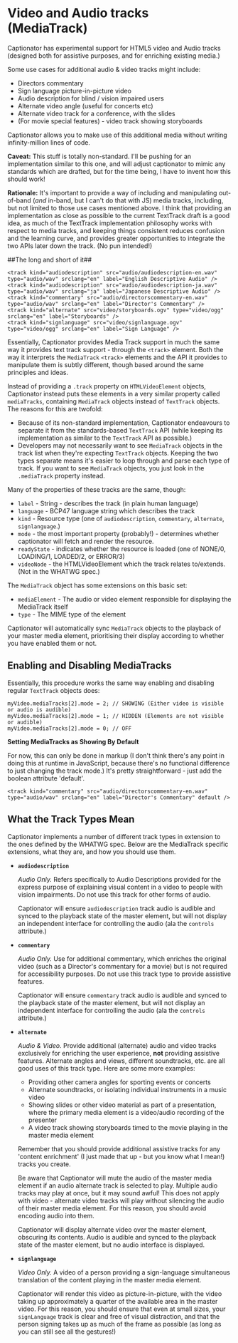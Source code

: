 # Video and Audio tracks (MediaTrack) #

Captionator has experimental support for HTML5 video and Audio tracks (designed both for assistive purposes, and for enriching existing media.)

Some use cases for additional audio & video tracks might include:

* Directors commentary
* Sign language picture-in-picture video
* Audio description for blind / vision impaired users
* Alternate video angle (useful for concerts etc)
* Alternate video track for a conference, with the slides
* (For movie special features) - video track showing storyboards

Captionator allows you to make use of this additional media without writing infinity-million lines of code.

**Caveat:**
This stuff is totally non-standard. I'll be pushing for an implementation similar to this one, and will adjust captionator to mimic any standards which are drafted, but for the time being, I have to invent how this should work!

**Rationale:**
It's important to provide a way of including and manipulating out-of-band (_and_ in-band, but I can't do that with JS) media tracks, including, but not limited to those use cases mentioned above. I think that providing an implementation as close as possible to the current TextTrack draft is a good idea, as much of the TextTrack implementation philosophy works with respect to media tracks, and keeping things consistent reduces confusion and the learning curve, and provides greater opportunities to integrate the two APIs later down the track. (No pun intended!)

##The long and short of it##

	<track kind="audiodescription" src="audio/audiodescription-en.wav" type="audio/wav" srclang="en" label="English Descriptive Audio" />
	<track kind="audiodescription" src="audio/audiodescription-ja.wav" type="audio/wav" srclang="ja" label="Japanese Descriptive Audio" />
	<track kind="commentary" src="audio/directorscommentary-en.wav" type="audio/wav" srclang="en" label="Director's Commentary" />
	<track kind="alternate" src="video/storyboards.ogv" type="video/ogg" srclang="en" label="Storyboards" />
	<track kind="signlanguage" src="video/signlanguage.ogv" type="video/ogg" srclang="en" label="Sign Language" />
	
Essentially, Captionator provides Media Track support in much the same way it provides text track support - through the `<track>` element. Both the way it interprets the `MediaTrack` `<track>` elements and the API it provides to manipulate them is subtly different, though based around the same principles and ideas.
	
Instead of providing a `.track` property on `HTMLVideoElement` objects, Captionator instead puts these elements in a very similar property called `mediaTracks`, containing `MediaTrack` objects instead of `TextTrack` objects. The reasons for this are twofold:

* Because of its non-standard implementation, Captionator endeavours to separate it from the standards-based `TextTrack` API (while keeping its implementation as similar to the `TextTrack` API as possible.)
* Developers may not necessarily want to see `MediaTrack` objects in the track list when they're expecting `TextTrack` objects. Keeping the two types separate means it's easier to loop through and parse each type of track. If you want to see `MediaTrack` objects, you just look in the `.mediaTrack` property instead.

Many of the properties of these tracks are the same, though:

* `label` - String - describes the track (in plain human language)
* `language` - BCP47 language string which describes the track
* `kind` - Resource type (one of `audiodescription`, `commentary`, `alternate`, `signlanguage`.)
* `mode` - the most important property (probably!) - determines whether captionator will fetch and render the resource.
* `readyState` - indicates whether the resource is loaded (one of NONE/0, LOADING/1, LOADED/2, or ERROR/3)
* `videoNode` - the HTMLVideoElement which the track relates to/extends. (Not in the WHATWG spec.)

The `MediaTrack` object has some extensions on this basic set:

* `mediaElement` - The audio or video element responsible for displaying the MediaTrack itself
* `type` - The MIME type of the element

Captionator will automatically sync `MediaTrack` objects to the playback of your master media element, prioritising their display according to whether you have enabled them or not.

## Enabling and Disabling MediaTracks ##

Essentially, this procedure works the same way enabling and disabling regular `TextTrack` objects does:

	myVideo.mediaTracks[2].mode = 2; // SHOWING (Either video is visible or audio is audible)
	myVideo.mediaTracks[2].mode = 1; // HIDDEN (Elements are not visible or audible)
	myVideo.mediaTracks[2].mode = 0; // OFF

**Setting MediaTracks as Showing By Default**

For now, this can only be done in markup (I don't think there's any point in doing this at runtime in JavaScript, because there's no functional difference to just changing the track mode.) It's pretty straightforward - just add the boolean attribute 'default'.

	<track kind="commentary" src="audio/directorscommentary-en.wav" type="audio/wav" srclang="en" label="Director's Commentary" default />

## What the Track Types Mean ##

Captionator implements a number of different track types in extension to the ones defined by the WHATWG spec. Below are the MediaTrack specific extensions, what they are, and how you should use them.

* **`audiodescription`**
	
	_Audio Only._ Refers specifically to Audio Descriptions provided for the express purpose of explaining visual content in a video to people with vision impairments. Do not use this track for other forms of audio.
	
	Captionator will ensure `audiodescription` track audio is audible and synced to the playback state of the master element, but will not display an independent interface for controlling the audio (ala the `controls` attribute.)
		
* **`commentary`**
	
	_Audio Only._ Use for additional commentary, which enriches the original video (such as a Director's commentary for a movie) but is not required for accessibility purposes. Do not use this track type to provide assistive features.
	
	Captionator will ensure `commentary` track audio is audible and synced to the playback state of the master element, but will not display an independent interface for controlling the audio (ala the `controls` attribute.)

* **`alternate`**
	
	_Audio & Video._ Provide additional (alternate) audio and video tracks exclusively for enriching the user experience, **not** providing assistive features. Alternate angles and views, different soundtracks, etc. are all good uses of this track type. Here are some more examples:
	* Providing other camera angles for sporting events or concerts
	* Alternate soundtracks, or isolating individual instruments in a music video
	* Showing slides or other video material as part of a presentation, where the primary media element is a video/audio recording of the presenter
	* A video track showing storyboards timed to the movie playing in the master media element
	
	Remember that you should provide additional assistive tracks for any 'content enrichment' (I just made that up - but you know what I mean!) tracks you create.
	
	Be aware that Captionator will mute the audio of the master media element if an audio alternate track is selected to play. Multiple audio tracks may play at once, but it may sound awful! This does not apply with video - alternate video tracks will play without silencing the audio of their master media element. For this reason, you should avoid encoding audio into them.
	
	Captionator will display alternate video over the master element, obscuring its contents. Audio is audible and synced to the playback state of the master element, but no audio interface is displayed.

* **`signlanguage`**
	
	_Video Only._ A video of a person providing a sign-language simultaneous translation of the content playing in the master media element.
	
	Captionator will render this video as picture-in-picture, with the video taking up approximately a quarter of the available area in the master video. For this reason, you should ensure that even at small sizes, your `signLanguage` track is clear and free of visual distraction, and that the person signing takes up as much of the frame as possible (as long as you can still see all the gestures!)